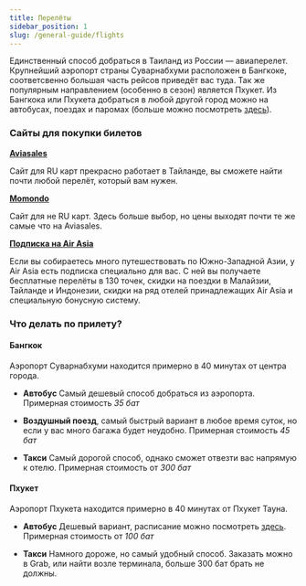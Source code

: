 ```yaml
---
title: Перелёты
sidebar_position: 1
slug: /general-guide/flights
---
```


Единственный способ добраться в Таиланд из России — авиаперелет. Крупнейший аэропорт страны Суварнабхуми расположен в Бангкоке, соответсвенно большая часть рейсов приведёт вас туда. Так же популярным направлением (особенно в сезон) является Пхукет. Из Бангкока или Пхукета добраться в любой другой город можно на автобусах, поездах и паромах (больше можно посмотреть [здесь](./transport.md)).

### Сайты для покупки билетов

[**Aviasales**](https://www.aviasales.ru/)

Сайт для RU карт прекрасно работает в Тайланде, вы сможете найти почти любой перелёт, который вам нужен.

[**Momondo**](https://www.momondo.com/)

Сайт для не RU карт. Здесь больше выбор, но цены выходят почти те же самые что на Aviasales.

[**Подписка на Air Asia**](https://www.airasia.com/aa/campaign/en/gb/superplus.html)

Если вы собираетесь много путешествовать по Южно-Западной Азии, у Air Asia есть подписка специально для вас. С ней вы получаете бесплатные перелёты в 130 точек, скидки на поездки в Малайзии, Тайланде и Индонезии, скидки на ряд отелей принадлежащих Air Asia и специальную бонусную систему.

### Что делать по прилету?

#### Бангкок

Аэропорт Суварнабхуми находится примерно в 40 минутах от центра города. 

- **Автобус** Самый дешевый способ добраться из аэропорта. Примерная стоимость *35 бат*

- **Воздушный поезд**, самый быстрый вариант в любое время суток, но если у вас много багажа будет неудобно. Примерная стоимость *45 бат*

- **Такси** Самый дорогой способ, однако сможет отвезти вас напрямую к отелю. Примерная стоимость от *300 бат*

#### Пхукет

Аэропорт Пхукета находится примерно в 40 минутах от Пхукет Тауна.

- **Автобус** Дешевый вариант, расписание можно посмотреть [здесь](http://www.airportbusphuket.com/timetable.php). Примерная стоимость от *100 бат*

- **Такси** Намного дороже, но самый удобный способ. Заказать можно в Grab, или найти возле терминала, больше 300 бат брать не должны.